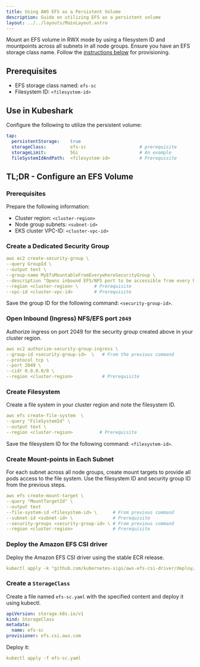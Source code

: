 ```yaml
---
title: Using AWS EFS as a Persistent Volume
description: Guide on utilizing EFS as a persistent volume
layout: ../../layouts/MainLayout.astro
---
```


Mount an EFS volume in RWX mode by using a filesystem ID and mountpoints across all subnets in all node groups. Ensure you have an EFS storage class name. Follow the [instructions below](/en/efs#tldr---configure-an-efs-volume) for provisioning.

## Prerequisites

- EFS storage class named: `efs-sc`
- Filesystem ID: `<filesystem-id>`

## Use in Kubeshark

Configure the following to utilize the persistent volume:

```yaml
tap:
  persistentStorage:    true
  storageClass:         efs-sc                    # prerequisite
  storageLimit:         5Gi                       # An example
  fileSystemIdAndPath:  <filesystem-id>           # Prerequisite
```

## TL;DR - Configure an EFS Volume

### Prerequisites

Prepare the following information:
- Cluster region:     `<cluster-region>`
- Node group subnets: `<subnet-id>`
- EKS cluster VPC-ID: `<cluster-vpc-id>`

### Create a Dedicated Security Group 

```yaml
aws ec2 create-security-group \
--query GroupId \
--output text \
--group-name MyEfsMountableFromEverywhereSecurityGroup \
--description "Opens inbound EFS/NFS port to be accessible from every host in subnet" \
--region <cluster-region> \      # Prerequisite
--vpc-id <cluster-vpc-id>        # Prerequisite
```
Save the group ID for the following command: `<security-group-id>`.

### Open Inbound (Ingress) NFS/EFS port `2049`

Authorize ingress on port 2049 for the security group created above in your cluster region.

```yaml
aws ec2 authorize-security-group-ingress \
--group-id <security-group-id>  \   # From the previous command
--protocol tcp \
--port 2049 \
--cidr 0.0.0.0/0 \
--region <cluster-region>           # Prerequisite
``` 

### Create Filesystem

Create a file system in your cluster region and note the filesystem ID.

```yaml
aws efs create-file-system  \
--query "FileSystemId" \
--output text \
--region <cluster-region>          # Prerequisite  
```
Save the filesystem ID for the following command: `<filesystem-id>`.

### Create Mount-points in Each Subnet

For each subnet across all node groups, create mount targets to provide all pods access to the file system. Use the filesystem ID and security group ID from the previous steps.

```yaml
aws efs create-mount-target \
--query "MountTargetId" \
--output text 
--file-system-id <filesystem-id> \      # From previous command
--subnet-id <subnet-id> \               # Prerequisite
--security-groups <security-group-id> \ # From previous command
--region <cluster-region>               # Prerequisite
```

### Deploy the Amazon EFS CSI driver

Deploy the Amazon EFS CSI driver using the stable ECR release.

```yaml
kubectl apply -k "github.com/kubernetes-sigs/aws-efs-csi-driver/deploy/kubernetes/overlays/stable/ecr/?ref=release-1.3"
```

### Create a `StorageClass`

Create a file named `efs-sc.yaml` with the specified content and deploy it using kubectl.

```yaml
apiVersion: storage.k8s.io/v1
kind: StorageClass
metadata:
  name: efs-sc
provisioner: efs.csi.aws.com
```
Deploy it:
```yaml
kubectl apply -f efs-sc.yaml
```